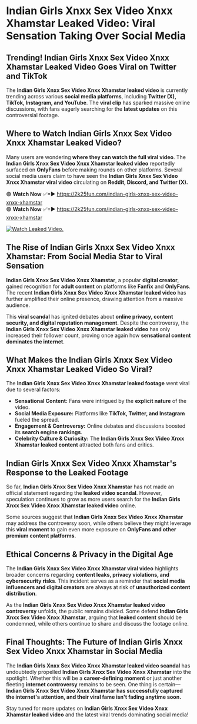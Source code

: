 # Indian Girls Xnxx Sex Video Xnxx Xhamstar Leaked Video: Viral Sensation Taking Over Social Media

## **Trending! Indian Girls Xnxx Sex Video Xnxx Xhamstar Leaked Video Goes Viral on Twitter and TikTok**
The **Indian Girls Xnxx Sex Video Xnxx Xhamstar leaked video** is currently trending across various **social media platforms**, including **Twitter (X), TikTok, Instagram, and YouTube**. The **viral clip** has sparked massive online discussions, with fans eagerly searching for the **latest updates** on this controversial footage.

## **Where to Watch Indian Girls Xnxx Sex Video Xnxx Xhamstar Leaked Video?**
Many users are wondering **where they can watch the full viral video**. The **Indian Girls Xnxx Sex Video Xnxx Xhamstar leaked video** reportedly surfaced on **OnlyFans** before making rounds on other platforms. Several social media users claim to have seen the **Indian Girls Xnxx Sex Video Xnxx Xhamstar viral video** circulating on **Reddit, Discord, and Twitter (X).**

🟢 **Watch Now** ✅=► https://2k25fun.com/indian-girls-xnxx-sex-video-xnxx-xhamstar  
🟢 **Watch Now** ✅=► https://2k25fun.com/indian-girls-xnxx-sex-video-xnxx-xhamstar  

[![Watch Leaked Video.](https://miro.medium.com/v2/resize:fit:828/format:webp/1*cilzJN44JGOrTw9NJCrNHA.gif "Watch Leaked Video")](https://2k25fun.com/indian-girls-xnxx-sex-video-xnxx-xhamstar)

## **The Rise of Indian Girls Xnxx Sex Video Xnxx Xhamstar: From Social Media Star to Viral Sensation**
**Indian Girls Xnxx Sex Video Xnxx Xhamstar**, a popular **digital creator**, gained recognition for **adult content** on platforms like **Fanfix** and **OnlyFans**. The recent **Indian Girls Xnxx Sex Video Xnxx Xhamstar leaked video** has further amplified their online presence, drawing attention from a massive audience.

This **viral scandal** has ignited debates about **online privacy, content security, and digital reputation management**. Despite the controversy, the **Indian Girls Xnxx Sex Video Xnxx Xhamstar leaked video** has only increased their follower count, proving once again how **sensational content dominates the internet**.

## **What Makes the Indian Girls Xnxx Sex Video Xnxx Xhamstar Leaked Video So Viral?**
The **Indian Girls Xnxx Sex Video Xnxx Xhamstar leaked footage** went viral due to several factors:
- **Sensational Content:** Fans were intrigued by the **explicit nature** of the video.
- **Social Media Exposure:** Platforms like **TikTok, Twitter, and Instagram** fueled the spread.
- **Engagement & Controversy:** Online debates and discussions boosted its **search engine rankings**.
- **Celebrity Culture & Curiosity:** The **Indian Girls Xnxx Sex Video Xnxx Xhamstar leaked content** attracted both fans and critics.

## **Indian Girls Xnxx Sex Video Xnxx Xhamstar's Response to the Leaked Footage**
So far, **Indian Girls Xnxx Sex Video Xnxx Xhamstar** has not made an official statement regarding the **leaked video scandal**. However, speculation continues to grow as more users search for the **Indian Girls Xnxx Sex Video Xnxx Xhamstar leaked video** online.

Some sources suggest that **Indian Girls Xnxx Sex Video Xnxx Xhamstar** may address the controversy soon, while others believe they might leverage this **viral moment** to gain even more exposure on **OnlyFans and other premium content platforms**.

## **Ethical Concerns & Privacy in the Digital Age**
The **Indian Girls Xnxx Sex Video Xnxx Xhamstar viral video** highlights broader concerns regarding **content leaks, privacy violations, and cybersecurity risks**. This incident serves as a reminder that **social media influencers and digital creators** are always at risk of **unauthorized content distribution**.

As the **Indian Girls Xnxx Sex Video Xnxx Xhamstar leaked video controversy** unfolds, the public remains divided. Some defend **Indian Girls Xnxx Sex Video Xnxx Xhamstar**, arguing that **leaked content** should be condemned, while others continue to share and discuss the footage online.

## **Final Thoughts: The Future of Indian Girls Xnxx Sex Video Xnxx Xhamstar in Social Media**
The **Indian Girls Xnxx Sex Video Xnxx Xhamstar leaked video scandal** has undoubtedly propelled **Indian Girls Xnxx Sex Video Xnxx Xhamstar** into the spotlight. Whether this will be a **career-defining moment** or just another fleeting **internet controversy** remains to be seen. One thing is certain—**Indian Girls Xnxx Sex Video Xnxx Xhamstar has successfully captured the internet's attention, and their viral fame isn't fading anytime soon.**

Stay tuned for more updates on **Indian Girls Xnxx Sex Video Xnxx Xhamstar leaked video** and the latest viral trends dominating social media!